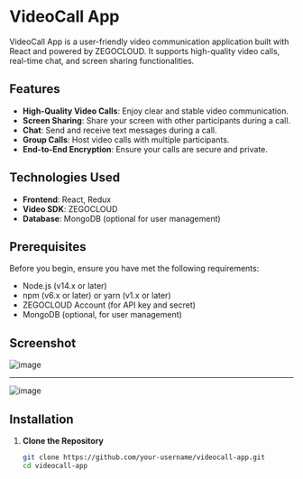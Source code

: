 # VideoCall App

VideoCall App is a user-friendly video communication application built with React and powered by ZEGOCLOUD. It supports high-quality video calls, real-time chat, and screen sharing functionalities.

## Features

- **High-Quality Video Calls**: Enjoy clear and stable video communication.
- **Screen Sharing**: Share your screen with other participants during a call.
- **Chat**: Send and receive text messages during a call.
- **Group Calls**: Host video calls with multiple participants.
- **End-to-End Encryption**: Ensure your calls are secure and private.

## Technologies Used

- **Frontend**: React, Redux
- **Video SDK**: ZEGOCLOUD
- **Database**: MongoDB (optional for user management)

## Prerequisites

Before you begin, ensure you have met the following requirements:

- Node.js (v14.x or later)
- npm (v6.x or later) or yarn (v1.x or later)
- ZEGOCLOUD Account (for API key and secret)
- MongoDB (optional, for user management)

## Screenshot
![image](https://github.com/RajAditya01/videocall-app/assets/101439988/8bde3fd8-6c96-4c14-9100-21c7f0f2bb35)
--- -
![image](https://github.com/RajAditya01/videocall-app/assets/101439988/ca28134c-9d76-43e1-a7e5-6852f15a247b)


## Installation

1. **Clone the Repository**

   ```sh
   git clone https://github.com/your-username/videocall-app.git
   cd videocall-app
